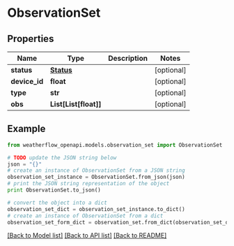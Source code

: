# ObservationSet


## Properties
Name | Type | Description | Notes
------------ | ------------- | ------------- | -------------
**status** | [**Status**](Status.md) |  | [optional] 
**device_id** | **float** |  | [optional] 
**type** | **str** |  | [optional] 
**obs** | **List[List[float]]** |  | [optional] 

## Example

```python
from weatherflow_openapi.models.observation_set import ObservationSet

# TODO update the JSON string below
json = "{}"
# create an instance of ObservationSet from a JSON string
observation_set_instance = ObservationSet.from_json(json)
# print the JSON string representation of the object
print ObservationSet.to_json()

# convert the object into a dict
observation_set_dict = observation_set_instance.to_dict()
# create an instance of ObservationSet from a dict
observation_set_form_dict = observation_set.from_dict(observation_set_dict)
```
[[Back to Model list]](../README.md#documentation-for-models) [[Back to API list]](../README.md#documentation-for-api-endpoints) [[Back to README]](../README.md)


